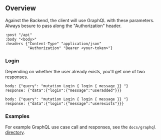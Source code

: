 ## Overview


Against the Backend, the client will use GraphQL with these parameters. Always besure to pass along the "Authorization" header. 
```
:post "/api"
:body "<body>"
:headers {"Content-Type" "application/json"
          "Authorization" "Bearer <your-token>"}
```

### Login

Depending on whether the user already exists, you'll get one of two responses.
```
body: {"query": "mutation Login { login { message }} "}
response: {"data":{"login":{"message":"useradded"}}}

body: {"query": "mutation Login { login { message }} "}
response: {"data":{"login":{"message":"userexists"}}}
```

### Examples

For example GraphQL use case call and responses, see the `docs/graphql` [directory](docs/graphql).
